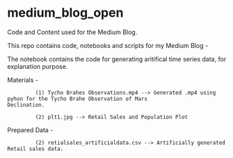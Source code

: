 # medium_blog_open
 Code and Content used for the Medium Blog.
 
 This repo contains code, notebooks and scripts for my Medium Blog - 
 
 The notebook contains the code for generating aritifical time series data, for explanation purpose.
 
 Materials - 
               
             (1) Tycho Brahes Observations.mp4 --> Generated .mp4 using pyhon for the Tycho Brahe Observation of Mars                        Declination.
 
             (2) plt1.jpg --> Retail Sales and Population Plot

Prepared Data - 

             (2) retialsales_artificialdata.csv --> Artificially generated Retail sales data.
